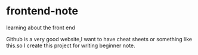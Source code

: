 # frontend-note
learning about the front end

Github is a very good website,I want to have cheat sheets or something like this.so I create this project for writing beginner
note.
